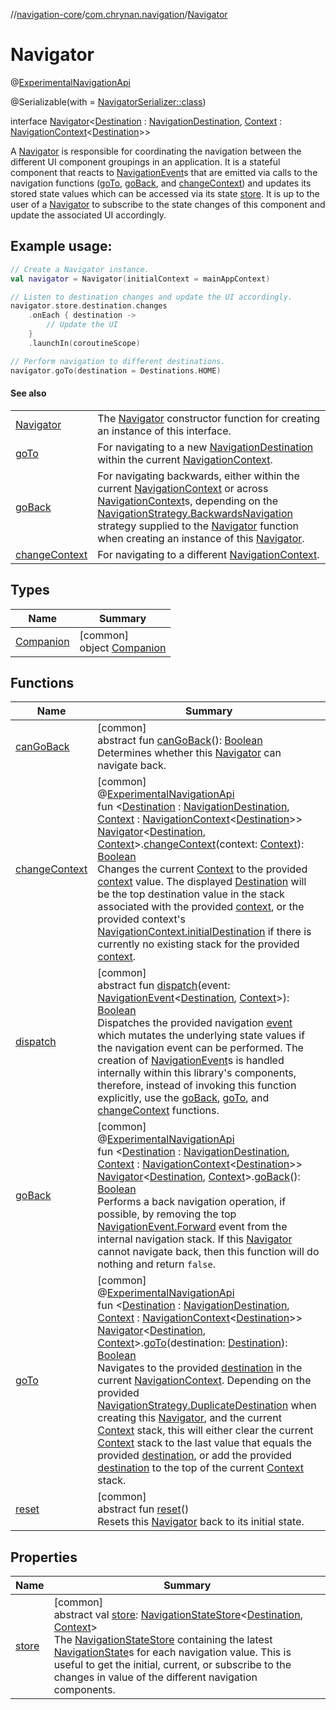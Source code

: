 //[navigation-core](../../../index.md)/[com.chrynan.navigation](../index.md)/[Navigator](index.md)

# Navigator

@[ExperimentalNavigationApi](../-experimental-navigation-api/index.md)

@Serializable(with = [NavigatorSerializer::class](../../../../navigation-core/com.chrynan.navigation/-navigator-serializer/index.md))

interface [Navigator](index.md)&lt;[Destination](index.md) : [NavigationDestination](../index.md#1223765350%2FClasslikes%2F-215881696), [Context](index.md) : [NavigationContext](../-navigation-context/index.md)&lt;[Destination](index.md)&gt;&gt;

A [Navigator](index.md) is responsible for coordinating the navigation between the different UI component groupings in an application. It is a stateful component that reacts to [NavigationEvent](../-navigation-event/index.md)s that are emitted via calls to the navigation functions ([goTo](../go-to.md), [goBack](../go-back.md), and [changeContext](../change-context.md)) and updates its stored state values which can be accessed via its state [store](store.md). It is up to the user of a [Navigator](index.md) to subscribe to the state changes of this component and update the associated UI accordingly.

##  Example usage:

```kotlin
// Create a Navigator instance.
val navigator = Navigator(initialContext = mainAppContext)

// Listen to destination changes and update the UI accordingly.
navigator.store.destination.changes
    .onEach { destination ->
        // Update the UI
    }
    .launchIn(coroutineScope)

// Perform navigation to different destinations.
navigator.goTo(destination = Destinations.HOME)
```

#### See also

| | |
|---|---|
| [Navigator](index.md) | The [Navigator](index.md) constructor function for creating an instance of this interface. |
| [goTo](../go-to.md) | For navigating to a new [NavigationDestination](../index.md#1223765350%2FClasslikes%2F-215881696) within the current [NavigationContext](../-navigation-context/index.md). |
| [goBack](../go-back.md) | For navigating backwards, either within the current [NavigationContext](../-navigation-context/index.md) or across [NavigationContext](../-navigation-context/index.md)s, depending on the [NavigationStrategy.BackwardsNavigation](../-navigation-strategy/-backwards-navigation/index.md) strategy supplied to the [Navigator](index.md) function when creating an instance of this [Navigator](index.md). |
| [changeContext](../change-context.md) | For navigating to a different [NavigationContext](../-navigation-context/index.md). |

## Types

| Name | Summary |
|---|---|
| [Companion](-companion/index.md) | [common]<br>object [Companion](-companion/index.md) |

## Functions

| Name | Summary |
|---|---|
| [canGoBack](can-go-back.md) | [common]<br>abstract fun [canGoBack](can-go-back.md)(): [Boolean](https://kotlinlang.org/api/latest/jvm/stdlib/kotlin/-boolean/index.html)<br>Determines whether this [Navigator](index.md) can navigate back. |
| [changeContext](../change-context.md) | [common]<br>@[ExperimentalNavigationApi](../-experimental-navigation-api/index.md)<br>fun &lt;[Destination](../change-context.md) : [NavigationDestination](../index.md#1223765350%2FClasslikes%2F-215881696), [Context](../change-context.md) : [NavigationContext](../-navigation-context/index.md)&lt;[Destination](../change-context.md)&gt;&gt; [Navigator](index.md)&lt;[Destination](../change-context.md), [Context](../change-context.md)&gt;.[changeContext](../change-context.md)(context: [Context](../change-context.md)): [Boolean](https://kotlinlang.org/api/latest/jvm/stdlib/kotlin/-boolean/index.html)<br>Changes the current [Context](../change-context.md) to the provided [context](../change-context.md) value. The displayed [Destination](../change-context.md) will be the top destination value in the stack associated with the provided [context](../change-context.md), or the provided context's [NavigationContext.initialDestination](../-navigation-context/initial-destination.md) if there is currently no existing stack for the provided [context](../change-context.md). |
| [dispatch](dispatch.md) | [common]<br>abstract fun [dispatch](dispatch.md)(event: [NavigationEvent](../-navigation-event/index.md)&lt;[Destination](index.md), [Context](index.md)&gt;): [Boolean](https://kotlinlang.org/api/latest/jvm/stdlib/kotlin/-boolean/index.html)<br>Dispatches the provided navigation [event](dispatch.md) which mutates the underlying state values if the navigation event can be performed. The creation of [NavigationEvent](../-navigation-event/index.md)s is handled internally within this library's components, therefore, instead of invoking this function explicitly, use the [goBack](../go-back.md), [goTo](../go-to.md), and [changeContext](../change-context.md) functions. |
| [goBack](../go-back.md) | [common]<br>@[ExperimentalNavigationApi](../-experimental-navigation-api/index.md)<br>fun &lt;[Destination](../go-back.md) : [NavigationDestination](../index.md#1223765350%2FClasslikes%2F-215881696), [Context](../go-back.md) : [NavigationContext](../-navigation-context/index.md)&lt;[Destination](../go-back.md)&gt;&gt; [Navigator](index.md)&lt;[Destination](../go-back.md), [Context](../go-back.md)&gt;.[goBack](../go-back.md)(): [Boolean](https://kotlinlang.org/api/latest/jvm/stdlib/kotlin/-boolean/index.html)<br>Performs a back navigation operation, if possible, by removing the top [NavigationEvent.Forward](../-navigation-event/-forward/index.md) event from the internal navigation stack. If this [Navigator](index.md) cannot navigate back, then this function will do nothing and return `false`. |
| [goTo](../go-to.md) | [common]<br>@[ExperimentalNavigationApi](../-experimental-navigation-api/index.md)<br>fun &lt;[Destination](../go-to.md) : [NavigationDestination](../index.md#1223765350%2FClasslikes%2F-215881696), [Context](../go-to.md) : [NavigationContext](../-navigation-context/index.md)&lt;[Destination](../go-to.md)&gt;&gt; [Navigator](index.md)&lt;[Destination](../go-to.md), [Context](../go-to.md)&gt;.[goTo](../go-to.md)(destination: [Destination](../go-to.md)): [Boolean](https://kotlinlang.org/api/latest/jvm/stdlib/kotlin/-boolean/index.html)<br>Navigates to the provided [destination](../go-to.md) in the current [NavigationContext](../-navigation-context/index.md). Depending on the provided [NavigationStrategy.DuplicateDestination](../-navigation-strategy/-duplicate-destination/index.md) when creating this [Navigator](index.md), and the current [Context](../go-to.md) stack, this will either clear the current [Context](../go-to.md) stack to the last value that equals the provided [destination](../go-to.md), or add the provided [destination](../go-to.md) to the top of the current [Context](../go-to.md) stack. |
| [reset](reset.md) | [common]<br>abstract fun [reset](reset.md)()<br>Resets this [Navigator](index.md) back to its initial state. |

## Properties

| Name | Summary |
|---|---|
| [store](store.md) | [common]<br>abstract val [store](store.md): [NavigationStateStore](../-navigation-state-store/index.md)&lt;[Destination](index.md), [Context](index.md)&gt;<br>The [NavigationStateStore](../-navigation-state-store/index.md) containing the latest [NavigationState](../-navigation-state/index.md)s for each navigation value. This is useful to get the initial, current, or subscribe to the changes in value of the different navigation components. |
